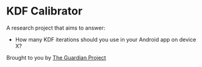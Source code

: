 # KDF Calibrator

A research project that aims to answer:

* How many KDF iterations should you use in your Android app on device X?

Brought to you by [The Guardian Project](https://guardianproject.info)
